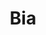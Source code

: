 ---
title: Bia
artigo: a
picture: /images/b/Bia.jpg
background: /images/fundos/borboleta.jpg
style: style-verde1
description: Bia tanto pode ser um nome...
full-description: Bia tanto pode ser um nome próprio, quanto o diminutivo de outros nomes como Beatriz ou Bianca. De origem grega ( Bías), o seu significado é forte, poderosa! Já como diminutivo de Beatriz tem origem no latim (Beatrice), e quer dizer feliz! Independentemente da sua origem, esse nome além de gracioso traz consigo uma vibe muito boa. Gostou?! 😉
---